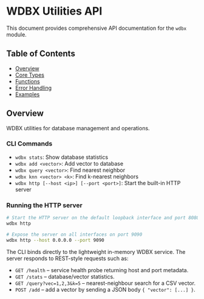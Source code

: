 # WDBX Utilities API

This document provides comprehensive API documentation for the `wdbx` module.

## Table of Contents

- [Overview](#overview)
- [Core Types](#core-types)
- [Functions](#functions)
- [Error Handling](#error-handling)
- [Examples](#examples)

## Overview

WDBX utilities for database management and operations.

### CLI Commands

- `wdbx stats`: Show database statistics
- `wdbx add <vector>`: Add vector to database
- `wdbx query <vector>`: Find nearest neighbor
- `wdbx knn <vector> <k>`: Find k-nearest neighbors
- `wdbx http [--host <ip>] [--port <port>]`: Start the built-in HTTP server

### Running the HTTP server

```bash
# Start the HTTP server on the default loopback interface and port 8080
wdbx http

# Expose the server on all interfaces on port 9090
wdbx http --host 0.0.0.0 --port 9090
```

The CLI binds directly to the lightweight in-memory WDBX service. The server
responds to REST-style requests such as:

- `GET /health` – service health probe returning host and port metadata.
- `GET /stats` – database/vector statistics.
- `GET /query?vec=1,2,3&k=5` – nearest-neighbour search for a CSV vector.
- `POST /add` – add a vector by sending a JSON body `{ "vector": [...] }`.


